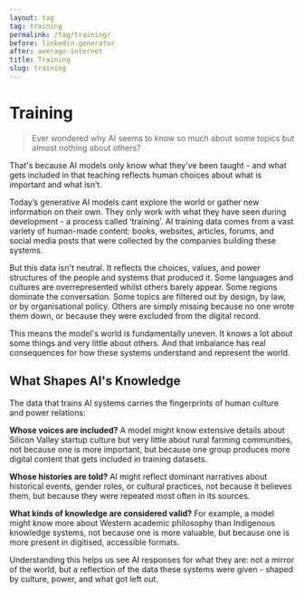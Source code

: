 ```yaml
---
layout: tag
tag: training
permalink: /tag/training/
before: linkedin-generator
after: average-internet
title: Training
slug: training
---
```


# Training

> Ever wondered why AI seems to know so much about some topics but almost nothing about others?

That's because AI models only know what they've been taught - and what gets included in that teaching reflects human choices about what is important and what isn’t.

Today’s generative AI models cant explore the world or gather new information on their  own. They only work with what they have  seen during development - a process called ‘training’. AI  training data comes from a vast variety of human-made content: books, websites, articles, forums, and social media posts that were collected by the companies building these systems.

But this data isn't neutral. It reflects the choices, values, and power structures of the people and systems that produced it. Some languages and cultures are overrepresented whilst others barely appear. Some regions dominate the conversation. Some topics are filtered out by design, by law, or by organisational policy. Others are simply missing because no one wrote them down, or because they were excluded from the digital record.

This means the model's world is fundamentally uneven. It knows a lot about some things and very little about others. And that imbalance has real consequences for how these systems understand and represent the world.

## What Shapes AI's Knowledge
The data that trains AI systems carries the fingerprints of human culture and power relations:

**Whose voices are included?** A model might know extensive details about Silicon Valley startup culture but very little about rural farming communities, not because one is more important, but because one group produces more digital content that gets included in training datasets.

**Whose histories are told?** AI might reflect dominant narratives about historical events, gender roles, or cultural practices, not because it believes them, but because they were repeated most often in its sources.

**What kinds of knowledge are considered valid?** For example, a model might know more about Western academic philosophy than Indigenous knowledge systems, not because one is more valuable, but because one is more present in digitised, accessible formats.

Understanding this helps us see AI responses for what they are: not a mirror of the world, but a reflection of the data these systems were given - shaped by culture, power, and what got left out.